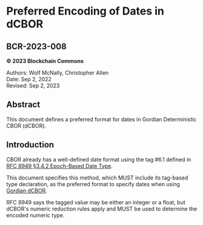 # Preferred Encoding of Dates in dCBOR

## BCR-2023-008

**© 2023 Blockchain Commons**

Authors: Wolf McNally, Christopher Allen<br/>
Date: Sep 2, 2022<br/>
Revised: Sep 2, 2023

## Abstract

This document defines a preferred format for dates in Gordian Deterministic CBOR (dCBOR).

## Introduction

CBOR already has a well-defined date format using the tag #6.1 defined in [RFC 8949 §3.4.2 Epoch-Based Date Type](https://www.rfc-editor.org/rfc/rfc8949.html#section-3.4.2).

This document specifies this method, which MUST include its tag-based type declaration, as the preferred format to specify dates when using [Gordian dCBOR](https://datatracker.ietf.org/doc/draft-mcnally-deterministic-cbor/).

RFC 8949 says the tagged value may be either an integer or a float, but dCBOR's numeric reduction rules apply and MUST be used to determine the encoded numeric type.
